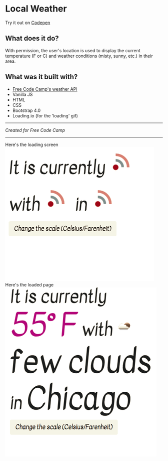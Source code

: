 # Local Weather

Try it out on [Codepen](https://codepen.io/gvenezia/full/vddOXK/)

## What does it do?
With permission, the user's location is used to display the current temperature (F or C) and weather conditions (misty, sunny, etc.) in their area.

## What was it built with?
* [Free Code Camp's weather API](https://fcc-weather-api.glitch.me/)
* Vanilla JS
* HTML
* CSS
* Bootstrap 4.0
* Loading.io (for the 'loading' gif)

___
*Created for Free Code Camp*
___
Here's the loading screen
![screenshot of the local weather web app](https://github.com/gvenezia/myWebsite/blob/master/images/localWeatherLoad.png)
Here's the loaded page
![screenshot of the loaded page](https://github.com/gvenezia/myWebsite/blob/master/images/localWeather.png)
